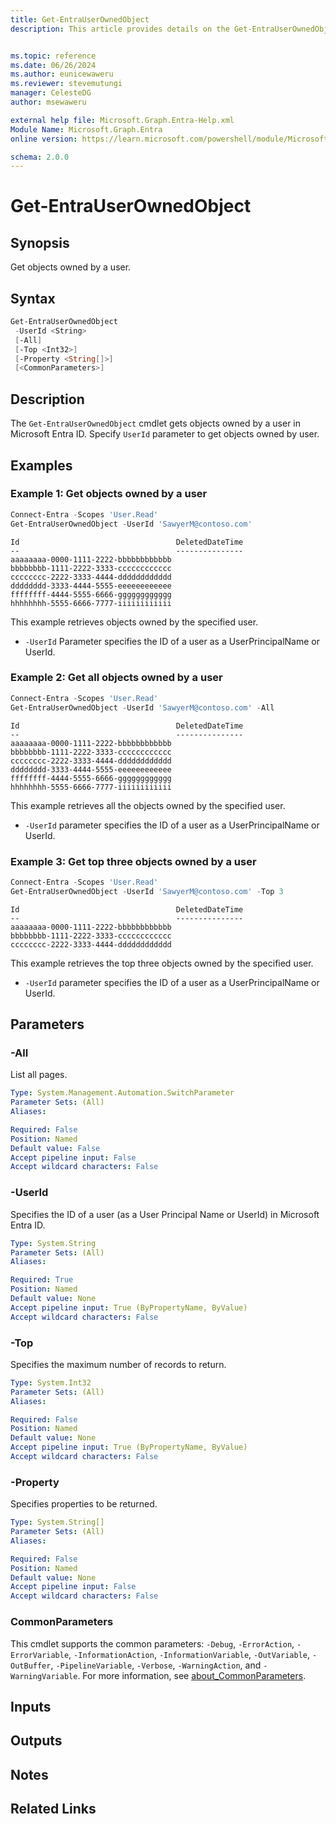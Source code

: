 ```yaml
---
title: Get-EntraUserOwnedObject
description: This article provides details on the Get-EntraUserOwnedObject command.


ms.topic: reference
ms.date: 06/26/2024
ms.author: eunicewaweru
ms.reviewer: stevemutungi
manager: CelesteDG
author: msewaweru

external help file: Microsoft.Graph.Entra-Help.xml
Module Name: Microsoft.Graph.Entra
online version: https://learn.microsoft.com/powershell/module/Microsoft.Graph.Entra/Get-EntraUserOwnedObject

schema: 2.0.0
---
```


# Get-EntraUserOwnedObject

## Synopsis

Get objects owned by a user.

## Syntax

```powershell
Get-EntraUserOwnedObject
 -UserId <String>
 [-All]
 [-Top <Int32>]
 [-Property <String[]>]
 [<CommonParameters>]
```

## Description

The `Get-EntraUserOwnedObject` cmdlet gets objects owned by a user in Microsoft Entra ID. Specify `UserId` parameter to get objects owned by user.

## Examples

### Example 1: Get objects owned by a user

```powershell
Connect-Entra -Scopes 'User.Read'
Get-EntraUserOwnedObject -UserId 'SawyerM@contoso.com'
```

```Output
Id                                   DeletedDateTime
--                                   ---------------
aaaaaaaa-0000-1111-2222-bbbbbbbbbbbb
bbbbbbbb-1111-2222-3333-cccccccccccc
cccccccc-2222-3333-4444-dddddddddddd
dddddddd-3333-4444-5555-eeeeeeeeeeee
ffffffff-4444-5555-6666-gggggggggggg
hhhhhhhh-5555-6666-7777-iiiiiiiiiiii
```

This example retrieves objects owned by the specified user.

- `-UserId` Parameter specifies the ID of a user as a UserPrincipalName or UserId.

### Example 2: Get all objects owned by a user

```powershell
Connect-Entra -Scopes 'User.Read'
Get-EntraUserOwnedObject -UserId 'SawyerM@contoso.com' -All 
```

```Output
Id                                   DeletedDateTime
--                                   ---------------
aaaaaaaa-0000-1111-2222-bbbbbbbbbbbb
bbbbbbbb-1111-2222-3333-cccccccccccc
cccccccc-2222-3333-4444-dddddddddddd
dddddddd-3333-4444-5555-eeeeeeeeeeee
ffffffff-4444-5555-6666-gggggggggggg
hhhhhhhh-5555-6666-7777-iiiiiiiiiiii
```

This example retrieves all the objects owned by the specified user.

- `-UserId` parameter specifies the ID of a user as a UserPrincipalName or UserId.

### Example 3: Get top three objects owned by a user

```powershell
Connect-Entra -Scopes 'User.Read'
Get-EntraUserOwnedObject -UserId 'SawyerM@contoso.com' -Top 3
```

```Output
Id                                   DeletedDateTime
--                                   ---------------
aaaaaaaa-0000-1111-2222-bbbbbbbbbbbb
bbbbbbbb-1111-2222-3333-cccccccccccc
cccccccc-2222-3333-4444-dddddddddddd
```

This example retrieves the top three objects owned by the specified user.

- `-UserId` parameter specifies the ID of a user as a UserPrincipalName or UserId.

## Parameters

### -All

List all pages.

```yaml
Type: System.Management.Automation.SwitchParameter
Parameter Sets: (All)
Aliases:

Required: False
Position: Named
Default value: False
Accept pipeline input: False
Accept wildcard characters: False
```

### -UserId

Specifies the ID of a user (as a User Principal Name or UserId) in Microsoft Entra ID.

```yaml
Type: System.String
Parameter Sets: (All)
Aliases:

Required: True
Position: Named
Default value: None
Accept pipeline input: True (ByPropertyName, ByValue)
Accept wildcard characters: False
```

### -Top

Specifies the maximum number of records to return.

```yaml
Type: System.Int32
Parameter Sets: (All)
Aliases:

Required: False
Position: Named
Default value: None
Accept pipeline input: True (ByPropertyName, ByValue)
Accept wildcard characters: False
```

### -Property

Specifies properties to be returned.

```yaml
Type: System.String[]
Parameter Sets: (All)
Aliases:

Required: False
Position: Named
Default value: None
Accept pipeline input: False
Accept wildcard characters: False
```

### CommonParameters

This cmdlet supports the common parameters: `-Debug`, `-ErrorAction`, `-ErrorVariable`, `-InformationAction`, `-InformationVariable`, `-OutVariable`, `-OutBuffer`, `-PipelineVariable`, `-Verbose`, `-WarningAction`, and `-WarningVariable`. For more information, see [about_CommonParameters](https://go.microsoft.com/fwlink/?LinkID=113216).

## Inputs

## Outputs

## Notes

## Related Links

